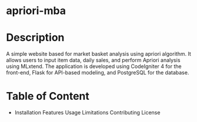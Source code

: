 # apriori-mba

# Description
A simple website based for market basket analysis using apriori algorithm. It allows users to input item data, daily sales, and perform Apriori analysis using MLxtend. The application is developed using CodeIgniter 4 for the front-end, Flask for API-based modeling, and PostgreSQL for the database.

# Table of Content
  - Installation
Features
Usage
Limitations
Contributing
License
